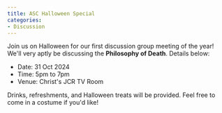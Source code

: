 ```yaml
---
title: ASC Halloween Special
categories:
- Discussion
---
```


Join us on Halloween for our first discussion group meeting of the year! We'll very aptly be discussing the **Philosophy of Death**. Details below:

- Date: 31 Oct 2024
- Time: 5pm to 7pm
- Venue: Christ's JCR TV Room

Drinks, refreshments, and Halloween treats will be provided. Feel free to come in a costume if you'd like!
